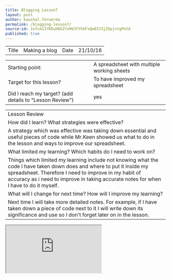 ```yaml
---
title: Blogging Lesson7
layout: post
author: kaushal.ferwerda
permalink: /blogging-lesson7/
source-id: 1n7cm1IYKDuH0GZYxMdJFYhkFsQw03J3jZGpjvtgPetA
published: true
---
```

<table>
  <tr>
    <td>Title</td>
    <td>Making a blog</td>
    <td>Date</td>
    <td>21/10/16</td>
  </tr>
</table>


<table>
  <tr>
    <td>Starting point:</td>
    <td>A spreadsheet with multiple working sheets</td>
  </tr>
  <tr>
    <td>Target for this lesson?</td>
    <td>To have improved my spreadsheet</td>
  </tr>
  <tr>
    <td>Did I reach my target? 
(add details to "Lesson Review")</td>
    <td> yes</td>
  </tr>
</table>


<table>
  <tr>
    <td>Lesson Review</td>
  </tr>
  <tr>
    <td>How did I learn? What strategies were effective? </td>
  </tr>
  <tr>
    <td>A strategy which was effective was taking down essential and useful pieces of code while Mr.Keen showed us what to do in the lesson and ways to improve our spreadsheet.</td>
  </tr>
  <tr>
    <td>What limited my learning? Which habits do I need to work on? </td>
  </tr>
  <tr>
    <td>Things which limited my learning include not knowing what the code I have taken down does and where to put it inside my spreadsheet. Therefore I need to improve in my habit of accuracy as i need to improve in taking accurate notes for when I have to do it myself.</td>
  </tr>
  <tr>
    <td>What will I change for next time? How will I improve my learning?</td>
  </tr>
  <tr>
    <td>Next time I will take more detailed notes. For example, if I have taken down a piece of code next to it I will write down its significance and use so I don't forget later on in the lesson.</td>
  </tr>
</table>
<iframe src="https://docs.google.com/spreadsheets/d/1xYR58g58r2Dlj9snMO8ZRraML33oscNC_qV9OITGTu0/pubhtml?widget=true&amp;headers=false">
  width: 100%;
</iframe>

